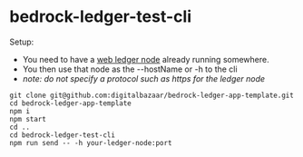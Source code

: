# bedrock-ledger-test-cli

Setup:

  - You need to have a [web ledger node](https://github.com/digitalbazaar/bedrock-ledger-app-template/tree/initial) already running somewhere.
  - You then use that node as the --hostName or -h to the cli 
  - *note: do not specify a protocol such as https for the ledger node*

```
git clone git@github.com:digitalbazaar/bedrock-ledger-app-template.git
cd bedrock-ledger-app-template
npm i
npm start
cd ..
cd bedrock-ledger-test-cli
npm run send -- -h your-ledger-node:port
```
